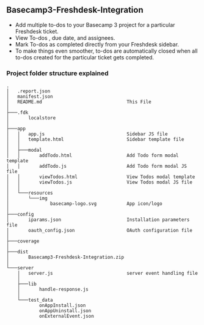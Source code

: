 ## Basecamp3-Freshdesk-Integration

- Add multiple to-dos to your Basecamp 3 project for a particular Freshdesk ticket.
- View To-dos , due date, and assignees. 
- Mark To-dos as completed directly from your Freshdesk sidebar. 
- To make things even smoother, to-dos are automatically closed when all to-dos created for the particular ticket gets completed.

### Project folder structure explained
```
.
│   .report.json
│   manifest.json
│   README.md                               This File
│
├───.fdk
│       localstore
│
├───app
│   │   app.js                              Sidebar JS file
│   │   template.html                       Sidebar template file
│   │
│   ├───modal
│   │       addTodo.html                    Add Todo form modal template
│   │       addTodo.js                      Add Todo form modal JS file
│   │       viewTodos.html                  View Todos modal template
│   │       viewTodos.js                    View Todos modal JS file
│   │
│   └───resources
│       └───img
│               basecamp-logo.svg           App icon/logo
│
├───config
│       iparams.json                        Installation parameters file
│       oauth_config.json                   OAuth configuration file
│
├───coverage
│
├───dist
│       Basecamp3-Freshdesk-Integration.zip
│
└───server
    │   server.js                           server event handling file
    │
    ├───lib
    │       handle-response.js
    │
    └───test_data
            onAppInstall.json
            onAppUninstall.json
            onExternalEvent.json

```